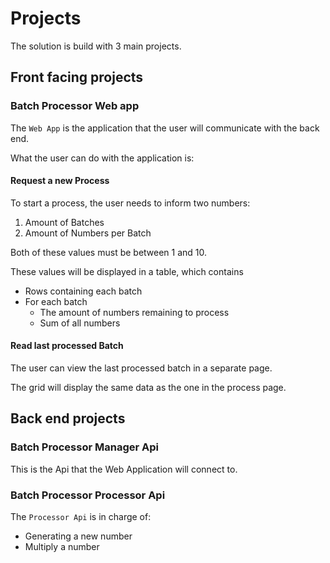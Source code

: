 # Projects

The solution is build with 3 main projects.

## Front facing projects

### Batch Processor Web app

The `Web App` is the application that the user will communicate with
the back end.

What the user can do with the application is:

#### Request a new Process

To start a process, the user needs to inform two numbers:

1. Amount of Batches
2. Amount of Numbers per Batch

Both of these values must be between 1 and 10.

These values will be displayed in a table, which contains

* Rows containing each batch
* For each batch
  * The amount of numbers remaining to process
  * Sum of all numbers

#### Read last processed Batch

The user can view the last processed batch in a separate page.

The grid will display the same data as the one in the process
page.

## Back end projects

### Batch Processor Manager Api

This is the Api that the Web Application will connect to.



### Batch Processor Processor Api

The `Processor Api` is in charge of:

* Generating a new number
* Multiply a number
